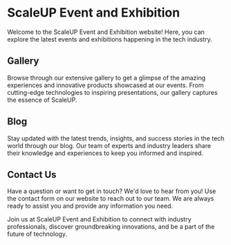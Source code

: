 # ScaleUP Event and Exhibition

Welcome to the ScaleUP Event and Exhibition website! Here, you can explore the latest events and exhibitions happening in the tech industry. 

## Gallery

Browse through our extensive gallery to get a glimpse of the amazing experiences and innovative products showcased at our events. From cutting-edge technologies to inspiring presentations, our gallery captures the essence of ScaleUP.

## Blog

Stay updated with the latest trends, insights, and success stories in the tech world through our blog. Our team of experts and industry leaders share their knowledge and experiences to keep you informed and inspired.

## Contact Us

Have a question or want to get in touch? We'd love to hear from you! Use the contact form on our website to reach out to our team. We are always ready to assist you and provide any information you need.

Join us at ScaleUP Event and Exhibition to connect with industry professionals, discover groundbreaking innovations, and be a part of the future of technology.
